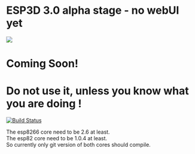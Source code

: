 # ESP3D 3.0 alpha stage - no webUI yet
<img src="https://github.com/luc-github/ESP3D/blob/3.0/images/Screen/logo2.png">
<H1>Coming Soon!</H1>
<H1>Do not use it, unless you know what you are doing !</H1>

[![Build Status](https://travis-ci.org/luc-github/ESP3D.svg?branch=3.0)](https://travis-ci.org/luc-github/ESP3D)

The esp8266 core need to be 2.6 at least.   
The esp82 core need to be 1.0.4 at least.  
So currently only git version of both cores should compile. 
